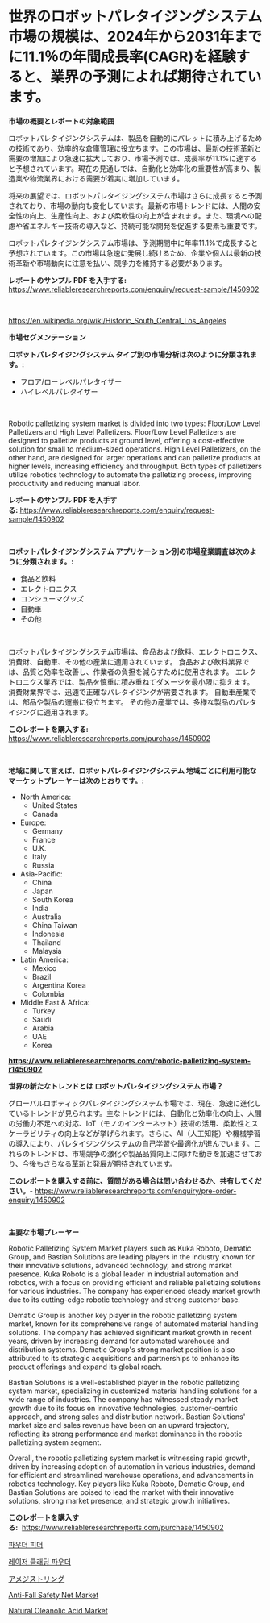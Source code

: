 <p><h1>世界のロボットパレタイジングシステム市場の規模は、2024年から2031年までに11.1％の年間成長率(CAGR)を経験すると、業界の予測によれば期待されています。</h1></p><p><strong>市場の概要とレポートの対象範囲</strong></p>
<p><p>ロボットパレタイジングシステムは、製品を自動的にパレットに積み上げるための技術であり、効率的な倉庫管理に役立ちます。この市場は、最新の技術革新と需要の増加により急速に拡大しており、市場予測では、成長率が11.1%に達すると予想されています。現在の見通しでは、自動化と効率化の重要性が高まり、製造業や物流業界における需要が着実に増加しています。</p><p>将来の展望では、ロボットパレタイジングシステム市場はさらに成長すると予測されており、市場の動向も変化しています。最新の市場トレンドには、人間の安全性の向上、生産性向上、および柔軟性の向上が含まれます。また、環境への配慮や省エネルギー技術の導入など、持続可能な開発を促進する要素も重要です。</p><p>ロボットパレタイジングシステム市場は、予測期間中に年率11.1%で成長すると予想されています。この市場は急速に発展し続けるため、企業や個人は最新の技術革新や市場動向に注意を払い、競争力を維持する必要があります。</p></p>
<p><strong>レポートのサンプル PDF を入手する:</strong> <a href="https://www.reliableresearchreports.com/enquiry/request-sample/1450902">https://www.reliableresearchreports.com/enquiry/request-sample/1450902</a></p>
<p>&nbsp;</p>
<p><a href="https://en.wikipedia.org/wiki/Historic_South_Central_Los_Angeles">https://en.wikipedia.org/wiki/Historic_South_Central_Los_Angeles</a></p>
<p><strong>市場セグメンテーション</strong></p>
<p><strong>ロボットパレタイジングシステム タイプ別の市場分析は次のように分類されます。:</strong></p>
<p><ul><li>フロア/ローレベルパレタイザー</li><li>ハイレベルパレタイザー</li></ul></p>
<p>&nbsp;</p>
<p><p>Robotic palletizing system market is divided into two types: Floor/Low Level Palletizers and High Level Palletizers. Floor/Low Level Palletizers are designed to palletize products at ground level, offering a cost-effective solution for small to medium-sized operations. High Level Palletizers, on the other hand, are designed for larger operations and can palletize products at higher levels, increasing efficiency and throughput. Both types of palletizers utilize robotics technology to automate the palletizing process, improving productivity and reducing manual labor.</p></p>
<p><strong>レポートのサンプル PDF を入手する:</strong>&nbsp;<a href="https://www.reliableresearchreports.com/enquiry/request-sample/1450902">https://www.reliableresearchreports.com/enquiry/request-sample/1450902</a></p>
<p>&nbsp;</p>
<p><strong> ロボットパレタイジングシステム アプリケーション別の市場産業調査は次のように分類されます。:</strong></p>
<p><ul><li>食品と飲料</li><li>エレクトロニクス</li><li>コンシューマグッズ</li><li>自動車</li><li>その他</li></ul></p>
<p>&nbsp;</p>
<p><p>ロボットパレタイジングシステム市場は、食品および飲料、エレクトロニクス、消費財、自動車、その他の産業に適用されています。 食品および飲料業界では、品質と効率を改善し、作業者の負担を減らすために使用されます。 エレクトロニクス業界では、製品を慎重に積み重ねてダメージを最小限に抑えます。 消費財業界では、迅速で正確なパレタイジングが需要されます。 自動車産業では、部品や製品の運搬に役立ちます。 その他の産業では、多様な製品のパレタイジングに適用されます。</p></p>
<p><strong>このレポートを購入する:</strong>&nbsp; <a href="https://www.reliableresearchreports.com/purchase/1450902">https://www.reliableresearchreports.com/purchase/1450902</a></p>
<p>&nbsp;</p>
<p><strong>地域に関して言えば、ロボットパレタイジングシステム 地域ごとに利用可能なマーケットプレーヤーは次のとおりです。:</strong></p>
<p><ul>
    <li>
        North America:
        <ul>
            <li>United States</li>
            <li>Canada</li>
        </ul>
    </li>
    <li>
        Europe:
        <ul>
            <li>Germany</li>
            <li>France</li>
            <li>U.K.</li>
            <li>Italy</li>
            <li>Russia</li>
        </ul>
    </li>
    <li>
        Asia-Pacific:
        <ul>
            <li>China</li>
            <li>Japan</li>
            <li>South Korea</li>
            <li>India</li>
            <li>Australia</li>
            <li>China Taiwan</li>
            <li>Indonesia</li>
            <li>Thailand</li>
            <li>Malaysia</li>
        </ul>
    </li>
    <li>
        Latin America:
        <ul>
            <li>Mexico</li>
            <li>Brazil</li>
            <li>Argentina Korea</li>
            <li>Colombia</li>
        </ul>
    </li>
    <li>
        Middle East & Africa:
        <ul>
            <li>Turkey</li>
            <li>Saudi</li>
            <li>Arabia</li>
            <li>UAE</li>
            <li>Korea</li>
        </ul>
    </li>
    </ul></p>
<p><strong><a href="https://www.reliableresearchreports.com/robotic-palletizing-system-r1450902">https://www.reliableresearchreports.com/robotic-palletizing-system-r1450902</a></strong>&nbsp;</p>
<p><strong>世界の新たなトレンドとは ロボットパレタイジングシステム 市場？</strong></p>
<p><p>グローバルロボティックパレタイジングシステム市場では、現在、急速に進化しているトレンドが見られます。主なトレンドには、自動化と効率化の向上、人間の労働力不足への対応、IoT（モノのインターネット）技術の活用、柔軟性とスケーラビリティの向上などが挙げられます。さらに、AI（人工知能）や機械学習の導入により、パレタイジングシステムの自己学習や最適化が進んでいます。これらのトレンドは、市場競争の激化や製品品質向上に向けた動きを加速させており、今後もさらなる革新と発展が期待されています。</p></p>
<p><strong>このレポートを購入する前に、質問がある場合は問い合わせるか、共有してください。</strong>- <a href="https://www.reliableresearchreports.com/enquiry/pre-order-enquiry/1450902">https://www.reliableresearchreports.com/enquiry/pre-order-enquiry/1450902</a></p>
<p>&nbsp;</p>
<p><strong>主要な市場プレーヤー</strong></p>
<p><p>Robotic Palletizing System Market players such as Kuka Roboto, Dematic Group, and Bastian Solutions are leading players in the industry known for their innovative solutions, advanced technology, and strong market presence. Kuka Roboto is a global leader in industrial automation and robotics, with a focus on providing efficient and reliable palletizing solutions for various industries. The company has experienced steady market growth due to its cutting-edge robotic technology and strong customer base.</p><p>Dematic Group is another key player in the robotic palletizing system market, known for its comprehensive range of automated material handling solutions. The company has achieved significant market growth in recent years, driven by increasing demand for automated warehouse and distribution systems. Dematic Group's strong market position is also attributed to its strategic acquisitions and partnerships to enhance its product offerings and expand its global reach.</p><p>Bastian Solutions is a well-established player in the robotic palletizing system market, specializing in customized material handling solutions for a wide range of industries. The company has witnessed steady market growth due to its focus on innovative technologies, customer-centric approach, and strong sales and distribution network. Bastian Solutions' market size and sales revenue have been on an upward trajectory, reflecting its strong performance and market dominance in the robotic palletizing system segment.</p><p>Overall, the robotic palletizing system market is witnessing rapid growth, driven by increasing adoption of automation in various industries, demand for efficient and streamlined warehouse operations, and advancements in robotics technology. Key players like Kuka Roboto, Dematic Group, and Bastian Solutions are poised to lead the market with their innovative solutions, strong market presence, and strategic growth initiatives.</p></p>
<p><strong>このレポートを購入する:</strong>&nbsp;&nbsp;<a href="https://www.reliableresearchreports.com/purchase/1450902">https://www.reliableresearchreports.com/purchase/1450902</a></p>
<p><p><a href="https://github.com/shampaakter36/Market-Research-Report-List-2/blob/main/346662328148.md">파우더 피더</a></p><p><a href="https://github.com/LuckeyCorbin/Market-Research-Report-List-2/blob/main/653595028149.md">레이저 클래딩 파우더</a></p><p><a href="https://github.com/RandallRunte2023/Market-Research-Report-List-2/blob/main/746798820607.md">アメジストリング</a></p><p><a href="https://github.com/shahriarnajimjoy333/Market-Research-Report-List-1/blob/main/anti-fall-safety-net-market.md">Anti-Fall Safety Net Market</a></p><p><a href="https://github.com/cameroneffertz/Market-Research-Report-List-2/blob/main/natural-oleanolic-acid-market.md">Natural Oleanolic Acid Market</a></p></p>